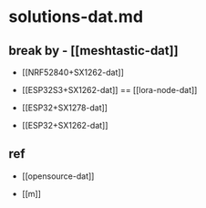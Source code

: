 
# solutions-dat.md

## break by - [[meshtastic-dat]]

- [[NRF52840+SX1262-dat]]


- [[ESP32S3+SX1262-dat]] == [[lora-node-dat]]

- [[ESP32+SX1278-dat]]

- [[ESP32+SX1262-dat]]



## ref 

- [[opensource-dat]]

- [[m]]